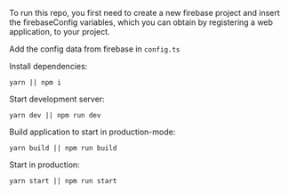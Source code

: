 To run this repo, you first need to create a new firebase project and insert the firebaseConfig variables, which you can obtain by registering a web application, to your project.

Add the config data from firebase in `config.ts`

Install dependencies:

```
yarn || npm i
```

Start development server:

```
yarn dev || npm run dev
```

Build application to start in production-mode:

```
yarn build || npm run build
```

Start in production:

```
yarn start || npm run start
```
